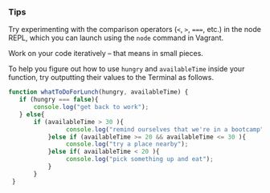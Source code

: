 ### Tips

Try experimenting with the comparison operators (`<`, `>`, `===`, etc.) in the node REPL, which you can launch using the `node` command in Vagrant.

Work on your code iteratively – that means in small pieces. 

To help you figure out how to use `hungry` and `availableTime` inside your function, try outputting their values to the Terminal as follows.
 ``` javascript
 function whatToDoForLunch(hungry, availableTime) {
 	if (hungry === false){
  		console.log("get back to work");
  	} else{
  		if (availableTime > 30 ){
    			 console.log("remind ourselves that we're in a bootcamp");
    		}else if (availableTime >= 20 && availableTime <= 30 ){
      			 console.log("try a place nearby");
    		}else if( availableTime < 20 ){
    			 console.log("pick something up and eat");
          	}
  	  	}
  }
  ```
